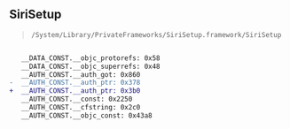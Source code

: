 ## SiriSetup

> `/System/Library/PrivateFrameworks/SiriSetup.framework/SiriSetup`

```diff

   __DATA_CONST.__objc_protorefs: 0x58
   __DATA_CONST.__objc_superrefs: 0x48
   __AUTH_CONST.__auth_got: 0x860
-  __AUTH_CONST.__auth_ptr: 0x378
+  __AUTH_CONST.__auth_ptr: 0x3b0
   __AUTH_CONST.__const: 0x2250
   __AUTH_CONST.__cfstring: 0x2c0
   __AUTH_CONST.__objc_const: 0x43a8

```
